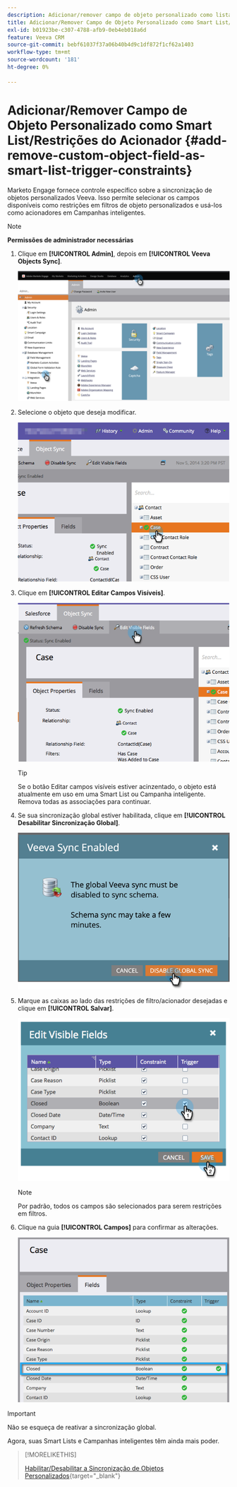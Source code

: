 ```yaml
---
description: Adicionar/remover campo de objeto personalizado como lista inteligente/restrições do acionador - Documentação do Marketo - Documentação do produto
title: Adicionar/Remover Campo de Objeto Personalizado como Smart List/Restrições do Acionador
exl-id: b01923be-c307-4788-afb9-0eb4eb018a6d
feature: Veeva CRM
source-git-commit: bebf61037f37a06b40b4d9c1df872f1cf62a1403
workflow-type: tm+mt
source-wordcount: '181'
ht-degree: 0%

---
```


# Adicionar/Remover Campo de Objeto Personalizado como Smart List/Restrições do Acionador {#add-remove-custom-object-field-as-smart-list-trigger-constraints}

Marketo Engage fornece controle específico sobre a sincronização de objetos personalizados Veeva. Isso permite selecionar os campos disponíveis como restrições em filtros de objeto personalizados e usá-los como acionadores em Campanhas inteligentes.

>[!NOTE]
>
>**Permissões de administrador necessárias**

1. Clique em **[!UICONTROL Admin]**, depois em **[!UICONTROL Veeva Objects Sync]**.

   ![](assets/add-remove-custom-object-field-as-smart-list-trigger-constraints-1.png)

1. Selecione o objeto que deseja modificar.

   ![](assets/add-remove-custom-object-field-as-smart-list-trigger-constraints-2.png)

1. Clique em **[!UICONTROL Editar Campos Visíveis]**.

   ![](assets/add-remove-custom-object-field-as-smart-list-trigger-constraints-3.png)

   >[!TIP]
   >
   >Se o botão Editar campos visíveis estiver acinzentado, o objeto está atualmente em uso em uma Smart List ou Campanha inteligente. Remova todas as associações para continuar.

1. Se sua sincronização global estiver habilitada, clique em **[!UICONTROL Desabilitar Sincronização Global]**.

   ![](assets/add-remove-custom-object-field-as-smart-list-trigger-constraints-4.png)

1. Marque as caixas ao lado das restrições de filtro/acionador desejadas e clique em **[!UICONTROL Salvar]**.

   ![](assets/add-remove-custom-object-field-as-smart-list-trigger-constraints-5.png)

   >[!NOTE]
   >
   >Por padrão, todos os campos são selecionados para serem restrições em filtros.

1. Clique na guia **[!UICONTROL Campos]** para confirmar as alterações.

   ![](assets/add-remove-custom-object-field-as-smart-list-trigger-constraints-6.png)

>[!IMPORTANT]
>
>Não se esqueça de reativar a sincronização global.

Agora, suas Smart Lists e Campanhas inteligentes têm ainda mais poder.

>[!MORELIKETHIS]
>
>[Habilitar/Desabilitar a Sincronização de Objetos Personalizados](/help/marketo/product-docs/crm-sync/veeva-crm-sync/sync-details/enable-disable-custom-object-sync.md){target="_blank"}
